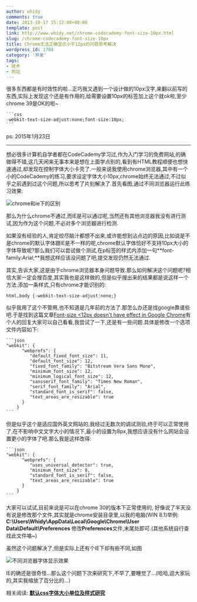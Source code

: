 ```yaml
---
author: whidy
comments: true
date: 2013-10-17 15:12:00+00:00
template: post
link: http://www.whidy.net/chrome-codecademy-font-size-10px.html
slug: /chrome-codecademy-font-size-10px
title: Chrome无法正确显示小于12px的问题思考解决
wordpress_id: 1784
category: '开发'
tags:
- 技术
- 网站
---
```


很多东西都是有时效性的啦...正巧我又遇到一个设计做的10px汉字,来翻以前写的东西,实际上发现这个还是有作用的,给需要设置10px的标签加上这个就ok啦,至少chrome 39是OK的啦~

    
    ```css
    -webkit-text-size-adjust:none;font-size:10px;
    ```


ps: 2015年1月23日



* * *



想必很多计算机自学者都在CodeCademy学习过,作为入门学习的免费网站,的确做得不错,这几天闲来无事本来是想在上面学点别的,看到有HTML教程顺便也想快速通过,却发现在控制字体大小卡壳了.一般来说我使用chrome浏览器,其中有一个小的CodeCademy的练习,要求设定字体大小10px,chrome始终无法通过,不过似乎之前遇到过这个问题,所以思考了片刻解决了.首先看图,通过不同浏览器运行此练习效果:

![chrome和ie下的区别](http://www.whidy.net/wp-content/uploads/2013/10/CodeCademy-400x202.jpg)

<!-- more -->

那么为什么chrome不通过,而IE是可以通过呢,当然还有其他浏览器我没有进行测试,因为作为这个问题,不必对多个浏览器进行检测.

如果没有经验的人,肯定绞尽脑汁都想不出来,或许能想到沾点边的原因,比如说是不是chrome的默认字体跟IE是不一样的呢,chrome默认字体恰好不支持10px大小的字体导致呢?那么我们可以尝试做个测试,在p标签的样式内添加一句**font-family:Arial;**我想这样应该没问题了吧,提交发现仍然无法通过.

其实,告诉大家,这是由于chrome浏览器本身问题导致.那么如何解决这个问题呢?相信大家一定会搜百度,其实我也是这样做的,但是似乎搜出来的结果都是说这样一个方法.添加一条样式,只有chrome才能识别的:

    
    html,body {-webkit-text-size-adjust:none;}


似乎我用了这个不管用,也不知道是几年前的方法了.那怎么办还是找google靠谱些吧.于是找到这篇文章[Font-size <12px doesn't have effect in Google Chrome](http://stackoverflow.com/questions/2295095/font-size-12px-doesnt-have-effect-in-google-chrome)有个人的回复大家可以自己看看,我尝试了一下,还是有一些问题.具体是修改一个选项文件内容如下:

    
    ```json
    "webkit": {
          "webprefs": {
             "default_fixed_font_size": 11,
             "default_font_size": 12,
             "fixed_font_family": "Bitstream Vera Sans Mono",
             "minimum_font_size": 12,
             "minimum_logical_font_size": 12,
             "sansserif_font_family": "Times New Roman",
             "serif_font_family": "Arial",
             "standard_font_is_serif": false,
             "text_areas_are_resizable": true
          }
      	}
    ```


但是似乎这个是适应国外英文网站的,我经过无数次的调试测验,终于可以正常使用了,在不影响中文文字大小的情况下,最小的设置为8px,我想应该没有什么网站会设置更小的字体了吧.那么我是这样改得:

    
    ```json
    "webkit": {
          "webprefs": {
             "uses_universal_detector": true,
             "minimum_font_size": 8,
             "standard_font_is_serif": false,
             "text_areas_are_resizable": true
          }
      	}
    ```


大家可以试试,目前来说是可以在chrome 30的版本下正常使用的, 好像说了半天没有说是修改那个文件,其实就是chrome安装目录里,以我的电脑(WIN 8.1)举例:
**C:\Users\Whidy\AppData\Local\Google\Chrome\User Data\Default\Preferences**
修改**Preferences**文件,末尾处即可.(其他系统自行查找此文件咯~)

虽然这个问题解决了,但是实际上还有个IE下却有些不同,如图

![不同浏览器字体显示效果](http://www.whidy.net/wp-content/uploads/2013/10/fontsize-400x274.jpg)

IE的确还是很奇怪...那么这个问题下次来研究下,不早了,要睡觉了...(哈哈,逗大家玩的,其实我缩放了百分比的...)

相关阅读: **[默认css字体大小单位及样式研究](http://www.whidy.net/wp-admin/post.php?post=748&action=edit)**

